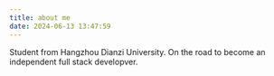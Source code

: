 ```yaml
---
title: about me
date: 2024-06-13 13:47:59
---
```


Student from Hangzhou Dianzi University.
On the road to become an independent full stack developver.